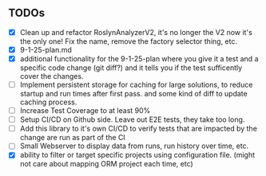 
## TODOs

- [x] Clean up and refactor RoslynAnalyzerV2, it's no longer the V2 now it's the only one! Fix the name, remove the factory selector thing, etc.
- [x] 9-1-25-plan.md
- [x] additional functionality for the 9-1-25-plan where you give it a test and a specific code change (git diff?) and it tells you if the test sufficently cover the changes.
- [ ] Implement persistent storage for caching for large solutions, to reduce startup and run times after first pass. and some kind of diff to update caching process.
- [ ] Increase Test Coverage to at least 90%
- [ ] Setup CI/CD on Github side. Leave out E2E tests, they take too long.
- [ ] Add this library to it's own CI/CD to verify tests that are impacted by the change are run as part of the CI
- [ ] Small Webserver to display data from runs, run history over time, etc. 
- [x] ability to filter or target specific projects using configuration file. (might not care about mapping ORM project each time, etc)